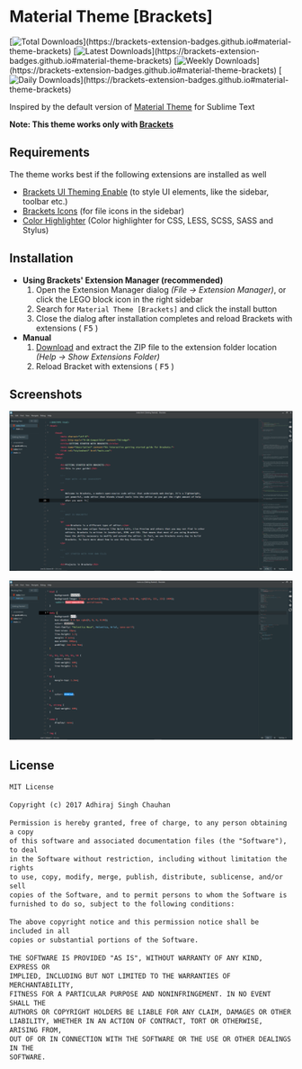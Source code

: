 # Material Theme [Brackets]
[![Total Downloads](https://badges.ml/material-theme-brackets/total.svg?)](https://brackets-extension-badges.github.io#material-theme-brackets)
[![Latest Downloads](https://badges.ml/material-theme-brackets/last-version.svg?)](https://brackets-extension-badges.github.io#material-theme-brackets)
[![Weekly Downloads](https://badges.ml/material-theme-brackets/week.svg?)](https://brackets-extension-badges.github.io#material-theme-brackets)
[![Daily Downloads](https://badges.ml/material-theme-brackets/day.svg?)](https://brackets-extension-badges.github.io#material-theme-brackets)

Inspired by the default version of [Material Theme](http://equinsuocha.io/material-theme/) for Sublime Text

**Note: This theme works only with [Brackets](http://brackets.io/)**

## Requirements
The theme works best if the following extensions are installed as well
  * [Brackets UI Theming Enable](https://github.com/notasz/brackets-uitheming) (to style UI elements, like the sidebar, toolbar etc.)
  * [Brackets Icons](https://github.com/ivogabe/Brackets-Icons) (for file icons in the sidebar)
  * [Color Highlighter](https://github.com/Taraflex/Brackets-Color-Highlighter) (Color highlighter for CSS, LESS, SCSS, SASS and Stylus)

## Installation
  * **Using Brackets' Extension Manager (recommended)**
    1. Open the Extension Manager dialog *(File -> Extension Manager)*, or click the LEGO block icon in the right sidebar
	2. Search for `Material Theme [Brackets]` and click the install button
	3. Close the dialog after installation completes and reload Brackets with extensions ( <kbd>F5</kbd> )
  * **Manual**
    1. [Download](https://github.com/adhirajsinghchauhan/Material-Theme-Brackets/releases/download/v1.2.0/material-theme-brackets.zip) and extract the ZIP file to the extension folder location *(Help -> Show Extensions Folder)*
	2. Reload Bracket with extensions ( <kbd>F5</kbd> )

## Screenshots
![HTML](https://raw.githubusercontent.com/adhirajsinghchauhan/Material-Theme-Brackets/master/screenshots/html.png)

![CSS](https://raw.githubusercontent.com/adhirajsinghchauhan/Material-Theme-Brackets/master/screenshots/css.png)

## License
```
MIT License

Copyright (c) 2017 Adhiraj Singh Chauhan

Permission is hereby granted, free of charge, to any person obtaining a copy
of this software and associated documentation files (the "Software"), to deal
in the Software without restriction, including without limitation the rights
to use, copy, modify, merge, publish, distribute, sublicense, and/or sell
copies of the Software, and to permit persons to whom the Software is
furnished to do so, subject to the following conditions:

The above copyright notice and this permission notice shall be included in all
copies or substantial portions of the Software.

THE SOFTWARE IS PROVIDED "AS IS", WITHOUT WARRANTY OF ANY KIND, EXPRESS OR
IMPLIED, INCLUDING BUT NOT LIMITED TO THE WARRANTIES OF MERCHANTABILITY,
FITNESS FOR A PARTICULAR PURPOSE AND NONINFRINGEMENT. IN NO EVENT SHALL THE
AUTHORS OR COPYRIGHT HOLDERS BE LIABLE FOR ANY CLAIM, DAMAGES OR OTHER
LIABILITY, WHETHER IN AN ACTION OF CONTRACT, TORT OR OTHERWISE, ARISING FROM,
OUT OF OR IN CONNECTION WITH THE SOFTWARE OR THE USE OR OTHER DEALINGS IN THE
SOFTWARE.
```

